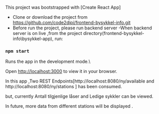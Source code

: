 

This project was bootstrapped with [Create React App]

- Clone or download the project from https://github.com/code2dipi/frontend-bysykkel-info.git 
- Before  run the project, please run backend server 
-When backend server is on live ,from the project directory(frontend-bysykkel-info\bysykkel-app), run:

### `npm start`

Runs the app in the development mode.\

Open [http://localhost:3000](http://localhost:3000) to view it in your browser.

In this app ,Two REST Endpoints[http://localhost:8080/ny/available and http://localhost:8080/ny/stations ] has been consumed.

but, currently Antall tilgjenlige låser and Ledige sykkler can be viewed.

In future, more data from different stations will be displayed . 